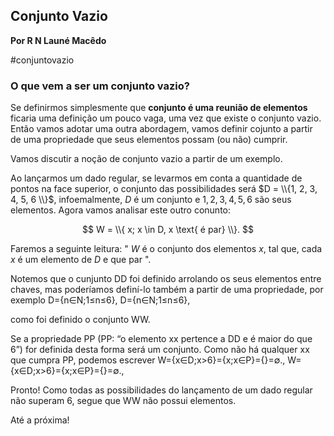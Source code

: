 ## Conjunto Vazio
**Por R N Launé Macêdo**

#conjuntovazio

### O que vem a ser um conjunto vazio?

Se definirmos simplesmente que **conjunto é uma reunião de elementos** ficaria uma definição um pouco vaga, uma vez que existe o conjunto vazio. Então vamos adotar uma outra abordagem, vamos definir cojunto a partir de uma propriedade que seus elementos possam (ou não) cumprir.

Vamos discutir a noção de conjunto vazio a partir de um exemplo.

Ao lançarmos um dado regular, se levarmos em conta a quantidade de pontos na face superior, 
o conjunto das possibilidades será $D = \\{1, 2, 3, 4, 5, 6 \\}$, infoemalmente, $D$  é um conjunto e $1, 2, 3, 4, 5, 6$ são seus elementos. Agora vamos analisar este outro conunto:

$$
W = \\{ x; x \in D, x \text{ é par} \\}.
$$

Faremos a seguinte leitura: " $W$ é o conjunto dos elementos $x$, tal que, cada $x$ é um elemento de $D$ e que par ".

Notemos que o cunjunto DD foi definido arrolando os seus elementos entre chaves, mas poderíamos definí-lo também a partir de uma propriedade, por exemplo
D={n∈N;1≤n≤6},
D={n∈N;1≤n≤6},

como foi definido o conjunto WW.

Se a propriedade PP (PP: “o elemento xx pertence a DD e é maior do que 6”) for definida desta forma será um conjunto. Como não há qualquer xx que cumpra PP, podemos escrever
W={x∈D;x>6}={x;x∈P}={}=∅.,
W={x∈D;x>6}={x;x∈P}={}=∅.,

Pronto! Como todas as possibilidades do lançamento de um dado regular não superam 6, segue que WW não possui elementos.

Até a próxima!
